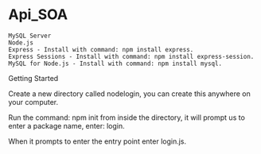 # Api_SOA

    MySQL Server
    Node.js
    Express - Install with command: npm install express.
    Express Sessions - Install with command: npm install express-session.
    MySQL for Node.js - Install with command: npm install mysql.

Getting Started

Create a new directory called nodelogin, you can create this anywhere on your computer.

Run the command: npm init from inside the directory, it will prompt us to enter a package name, enter: login.

When it prompts to enter the entry point enter login.js.
